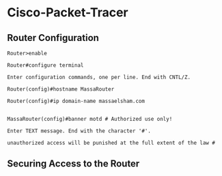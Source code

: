 # Cisco-Packet-Tracer

## Router Configuration
```
Router>enable

Router#configure terminal

Enter configuration commands, one per line. End with CNTL/Z.

Router(config)#hostname MassaRouter

Router(config)#ip domain-name massaelsham.com


MassaRouter(config)#banner motd # Authorized use only!

Enter TEXT message. End with the character '#'.

unauthorized access will be punished at the full extent of the law #
```

## Securing Access to the Router


